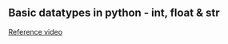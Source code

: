## Basic datatypes in python - int, float & str
[Reference video](https://drive.google.com/file/d/1Z8rcpWIZ04Ts0cSnFsGZuMJVWbq39Ziy/view?usp=sharing)
